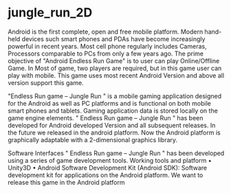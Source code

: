 # jungle_run_2D
Android is the first complete, open and free mobile platform.
Modern hand-held devices such smart phones and PDAs have become increasingly powerful in recent years.
Most cell phone regularly includes Cameras, Processors comparable to PCs from only a few years ago. The prime objective of "Android Endless Run Game" is to user can play Online/Offline Game.
In Most of game, two players are required, but in this game user can play with mobile. This game uses most recent Android Version and above all version support this game.

"Endless Run game – Jungle Run " is a mobile gaming application designed for the Android as well as PC platforms and is functional on both mobile smart phones and tablets. Gaming application data is stored locally on the game engine elements. " Endless Run game – Jungle Run " has been developed for Android developed Version and all subsequent releases. In the future we released in the android platform. Now the Android platform is graphically adaptable with a 2-dimensional graphics library.

Software Interfaces
" Endless Run game – Jungle Run " has been developed using a series of game development tools.
Working tools and platform
• Unity3D
• Android Software Development Kit (Android SDK): Software development kit for
applications on the Android platform. We want to release this game in the Android platform
